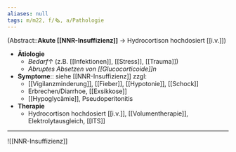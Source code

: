 ```yaml
---
aliases: null
tags: m/m22, f/🗞️, a/Pathologie
---
```

(Abstract::**Akute [[NNR-Insuffizienz]]** → Hydrocortison hochdosiert [[i.v.]])
- **Ätiologie**
	- *Bedarf↑* (z.B. [[Infektionen]], [[Stress]], [[Trauma]])
	- *Abruptes Absetzen von [[Glucocorticoide]]n*
- **Symptome**:: siehe [[NNR-Insuffizienz]] zzgl:
	- [[Vigilanzminderung]], [[Fieber]], [[Hypotonie]], [[Schock]]
	- Erbrechen/Diarrhoe, [[Exsikkose]]
	- [[Hypoglycämie]], Pseudoperitonitis
- **Therapie**
	- Hydrocortison hochdosiert [[i.v.]], [[Volumentherapie]], Elektrolytausgleich, [[ITS]]
---
![[NNR-Insuffizienz]]